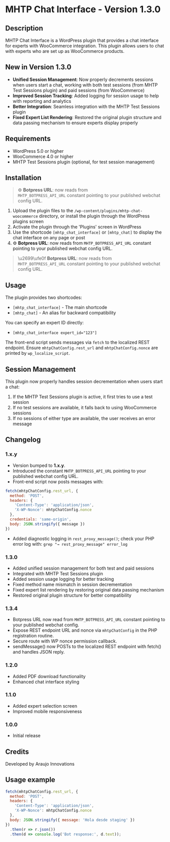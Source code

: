 # MHTP Chat Interface - Version 1.3.0

## Description
MHTP Chat Interface is a WordPress plugin that provides a chat interface for experts with WooCommerce integration. This plugin allows users to chat with experts who are set up as WooCommerce products.

## New in Version 1.3.0
- **Unified Session Management**: Now properly decrements sessions when users start a chat, working with both test sessions (from MHTP Test Sessions plugin) and paid sessions (from WooCommerce)
- **Improved Session Tracking**: Added logging for session usage to help with reporting and analytics
- **Better Integration**: Seamless integration with the MHTP Test Sessions plugin
- **Fixed Expert List Rendering**: Restored the original plugin structure and data passing mechanism to ensure experts display properly

## Requirements
- WordPress 5.0 or higher
- WooCommerce 4.0 or higher
- MHTP Test Sessions plugin (optional, for test session management)

## Installation
> ⚙️ **Botpress URL**: now reads from  
> `MHTP_BOTPRESS_API_URL` constant pointing to your published webchat config URL.
1. Upload the plugin files to the `/wp-content/plugins/mhtp-chat-woocommerce` directory, or install the plugin through the WordPress plugins screen
2. Activate the plugin through the 'Plugins' screen in WordPress
3. Use the shortcode `[mhtp_chat_interface]` or `[mhtp_chat]` to display the chat interface on any page or post
4. ⚙️ **Botpress URL**: now reads from
   `MHTP_BOTPRESS_API_URL` constant pointing to your published webchat config URL.

> \u2699\ufe0f **Botpress URL**: now reads from  
> `MHTP_BOTPRESS_API_URL` constant pointing to your published webchat config URL.

## Usage
The plugin provides two shortcodes:
- `[mhtp_chat_interface]` - The main shortcode
- `[mhtp_chat]` - An alias for backward compatibility

You can specify an expert ID directly:
- `[mhtp_chat_interface expert_id="123"]`

The front-end script sends messages via `fetch` to the localized REST
endpoint. Ensure `mhtpChatConfig.rest_url` and `mhtpChatConfig.nonce` are
printed by `wp_localize_script`.

## Session Management
This plugin now properly handles session decrementation when users start a chat:

1. If the MHTP Test Sessions plugin is active, it first tries to use a test session
2. If no test sessions are available, it falls back to using WooCommerce sessions
3. If no sessions of either type are available, the user receives an error message

## Changelog

### 1.x.y
- Version bumped to **1.x.y**.
- Introduced the constant `MHTP_BOTPRESS_API_URL` pointing to your published webchat config URL.
- Front-end script now posts messages with:
```js
fetch(mhtpChatConfig.rest_url, {
  method: 'POST',
  headers: {
    'Content-Type': 'application/json',
    'X-WP-Nonce': mhtpChatConfig.nonce
  },
  credentials: 'same-origin',
  body: JSON.stringify({ message })
})
```
- Added diagnostic logging in `rest_proxy_message()`; check your PHP error log with:
`grep "→ rest_proxy_message" error_log`

### 1.3.0
- Added unified session management for both test and paid sessions
- Integrated with MHTP Test Sessions plugin
- Added session usage logging for better tracking
- Fixed method name mismatch in session decrementation
- Fixed expert list rendering by restoring original data passing mechanism
- Restored original plugin structure for better compatibility

### 1.3.4
- Botpress URL now read from `MHTP_BOTPRESS_API_URL` constant pointing to your published webchat config.
- Expose REST endpoint URL and nonce via `mhtpChatConfig` in the PHP registration routine.
- Secure route with WP nonce permission callback.
- sendMessage() now POSTs to the localized REST endpoint with fetch() and handles JSON reply.

### 1.2.0
- Added PDF download functionality
- Enhanced chat interface styling

### 1.1.0
- Added expert selection screen
- Improved mobile responsiveness

### 1.0.0
- Initial release

## Credits
Developed by Araujo Innovations

## Usage example
```js
fetch(mhtpChatConfig.rest_url, {
  method: 'POST',
  headers: {
    'Content-Type': 'application/json',
    'X-WP-Nonce': mhtpChatConfig.nonce
  },
  body: JSON.stringify({ message: 'Hola desde staging' })
})
  .then(r => r.json())
  .then(d => console.log('Bot response:', d.text));
```
